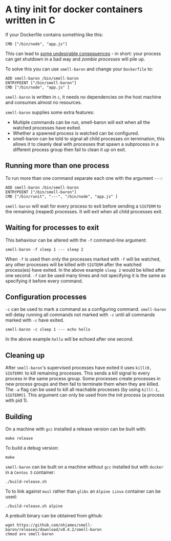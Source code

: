 # A tiny init for docker containers written in C

If your Dockerfile contains something like this:

```
CMD ["/bin/node", "app.js"]
```

This can lead to [some undesirable consequences](https://blog.phusion.nl/2015/01/20/docker-and-the-pid-1-zombie-reaping-problem/) - in short: your process can get shutdown in a bad way and *zombie processes* will pile up.

To solve this you can use `smell-baron` and change your `Dockerfile` to:

```
ADD smell-baron /bin/smell-baron
ENTRYPOINT ["/bin/smell-baron"]
CMD ["/bin/node", "app.js" ]
```

`smell-baron` is written in `c`, it needs no dependencies on the host machine and consumes almost no resources.

`smell-baron` supplies some extra features:

 * Multiple commands can be run, smell-baron will exit when all the watched processes have exited.
 * Whether a spawned process is watched can be configured.
 * smell-baron can be told to signal all child processes on termination, this allows it to cleanly deal with processes that spawn a subprocess in a different process group then fail to clean it up on exit.

## Running more than one process

To run more than one command separate each one with the argument `---`:
```
ADD smell-baron /bin/smell-baron
ENTRYPOINT ["/bin/smell-baron"]
CMD ["/bin/runit", "---", "/bin/node", "app.js" ]
```

`smell-baron` will wait for every process to exit before sending a `SIGTERM` to the remaining (reaped) processes. It will exit when all child processes exit.

## Waiting for processes to exit

This behaviour can be altered with the `-f` command-line argument:

```
smell-baron -f sleep 1 --- sleep 2
```

When `-f` is used then only the processes marked with `-f` will be watched, any other processes will be killed with `SIGTERM` after the watched process(es) have exited. In the above example `sleep 2` would be killed after one second. `-f` can be used many times and not specifying it is the same as specifying it before every command.

## Configuration processes

`-c` can be used to mark a command as a configuring command. `smell-baron` will delay running all commands not marked with `-c` until all commands marked with `-c` have exited.

```
smell-baron -c sleep 1 --- echo hello
```

In the above example `hello` will be echoed after one second.

## Cleaning up

After `smell-baron`'s supervised processes have exited it uses `kill(0, SIGTERM)` to kill remaining processes. This sends a kill signal to every process in the same process group. Some processes create processes in new process groups and then fail to terminate them when they are killed. The `-a` flag can be used to kill all reachable processes (by using `kill(-1, SIGTERM)`). This argument can only be used from the init process (a process with pid 1).

## Building

On a machine with `gcc` installed a release version can be built with:
```
make release
```

To build a debug version:
```
make
```

`smell-baron` can be built on a machine without `gcc` installed but with `docker` in a `Centos 5` container:
```
./build-release.sh
```

To to link against `musl` rather than `glibc` an `Alpine Linux` container can be used:
```
./build-release.sh alpine
```

A prebuilt binary can be obtained from github:
```
wget https://github.com/ohjames/smell-baron/releases/download/v0.4.2/smell-baron
chmod a+x smell-baron
```

